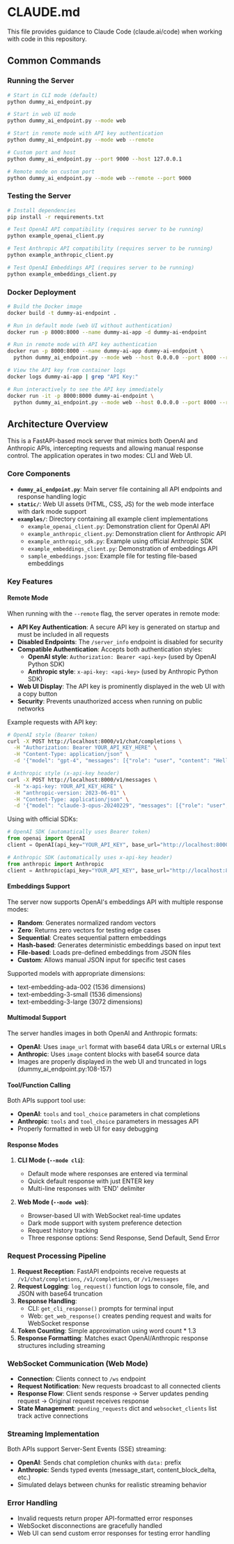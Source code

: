 # CLAUDE.md

This file provides guidance to Claude Code (claude.ai/code) when working with code in this repository.

## Common Commands

### Running the Server
```bash
# Start in CLI mode (default)
python dummy_ai_endpoint.py

# Start in web UI mode
python dummy_ai_endpoint.py --mode web

# Start in remote mode with API key authentication
python dummy_ai_endpoint.py --mode web --remote

# Custom port and host
python dummy_ai_endpoint.py --port 9000 --host 127.0.0.1

# Remote mode on custom port
python dummy_ai_endpoint.py --mode web --remote --port 9000
```

### Testing the Server
```bash
# Install dependencies
pip install -r requirements.txt

# Test OpenAI API compatibility (requires server to be running)
python example_openai_client.py

# Test Anthropic API compatibility (requires server to be running)
python example_anthropic_client.py

# Test OpenAI Embeddings API (requires server to be running)
python example_embeddings_client.py
```

### Docker Deployment
```bash
# Build the Docker image
docker build -t dummy-ai-endpoint .

# Run in default mode (web UI without authentication)
docker run -p 8000:8000 --name dummy-ai-app -d dummy-ai-endpoint

# Run in remote mode with API key authentication
docker run -p 8000:8000 --name dummy-ai-app dummy-ai-endpoint \
  python dummy_ai_endpoint.py --mode web --host 0.0.0.0 --port 8000 --remote

# View the API key from container logs
docker logs dummy-ai-app | grep "API Key:"

# Run interactively to see the API key immediately
docker run -it -p 8000:8000 dummy-ai-endpoint \
  python dummy_ai_endpoint.py --mode web --host 0.0.0.0 --port 8000 --remote
```

## Architecture Overview

This is a FastAPI-based mock server that mimics both OpenAI and Anthropic APIs, intercepting requests and allowing manual response control. The application operates in two modes: CLI and Web UI.

### Core Components

- **`dummy_ai_endpoint.py`**: Main server file containing all API endpoints and response handling logic
- **`static/`**: Web UI assets (HTML, CSS, JS) for the web mode interface with dark mode support
- **`examples/`**: Directory containing all example client implementations
  - `example_openai_client.py`: Demonstration client for OpenAI API
  - `example_anthropic_client.py`: Demonstration client for Anthropic API  
  - `example_anthropic_sdk.py`: Example using official Anthropic SDK
  - `example_embeddings_client.py`: Demonstration of embeddings API
  - `sample_embeddings.json`: Example file for testing file-based embeddings

### Key Features

#### Remote Mode
When running with the `--remote` flag, the server operates in remote mode:
- **API Key Authentication**: A secure API key is generated on startup and must be included in all requests
- **Disabled Endpoints**: The `/server_info` endpoint is disabled for security
- **Compatible Authentication**: Accepts both authentication styles:
  - **OpenAI style**: `Authorization: Bearer <api-key>` (used by OpenAI Python SDK)
  - **Anthropic style**: `x-api-key: <api-key>` (used by Anthropic Python SDK)
- **Web UI Display**: The API key is prominently displayed in the web UI with a copy button
- **Security**: Prevents unauthorized access when running on public networks

Example requests with API key:
```bash
# OpenAI style (Bearer token)
curl -X POST http://localhost:8000/v1/chat/completions \
  -H "Authorization: Bearer YOUR_API_KEY_HERE" \
  -H "Content-Type: application/json" \
  -d '{"model": "gpt-4", "messages": [{"role": "user", "content": "Hello"}]}'

# Anthropic style (x-api-key header)
curl -X POST http://localhost:8000/v1/messages \
  -H "x-api-key: YOUR_API_KEY_HERE" \
  -H "anthropic-version: 2023-06-01" \
  -H "Content-Type: application/json" \
  -d '{"model": "claude-3-opus-20240229", "messages": [{"role": "user", "content": "Hello"}], "max_tokens": 1024}'
```

Using with official SDKs:
```python
# OpenAI SDK (automatically uses Bearer token)
from openai import OpenAI
client = OpenAI(api_key="YOUR_API_KEY", base_url="http://localhost:8000/v1")

# Anthropic SDK (automatically uses x-api-key header)
from anthropic import Anthropic
client = Anthropic(api_key="YOUR_API_KEY", base_url="http://localhost:8000/v1")
```

#### Embeddings Support
The server now supports OpenAI's embeddings API with multiple response modes:
- **Random**: Generates normalized random vectors
- **Zero**: Returns zero vectors for testing edge cases
- **Sequential**: Creates sequential pattern embeddings
- **Hash-based**: Generates deterministic embeddings based on input text
- **File-based**: Loads pre-defined embeddings from JSON files
- **Custom**: Allows manual JSON input for specific test cases

Supported models with appropriate dimensions:
- text-embedding-ada-002 (1536 dimensions)
- text-embedding-3-small (1536 dimensions)
- text-embedding-3-large (3072 dimensions)

#### Multimodal Support
The server handles images in both OpenAI and Anthropic formats:
- **OpenAI**: Uses `image_url` format with base64 data URLs or external URLs
- **Anthropic**: Uses `image` content blocks with base64 source data
- Images are properly displayed in the web UI and truncated in logs (dummy_ai_endpoint.py:108-157)

#### Tool/Function Calling
Both APIs support tool use:
- **OpenAI**: `tools` and `tool_choice` parameters in chat completions
- **Anthropic**: `tools` and `tool_choice` parameters in messages API
- Properly formatted in web UI for easy debugging

#### Response Modes

1. **CLI Mode (`--mode cli`)**: 
   - Default mode where responses are entered via terminal
   - Quick default response with just ENTER key
   - Multi-line responses with 'END' delimiter

2. **Web Mode (`--mode web`)**: 
   - Browser-based UI with WebSocket real-time updates
   - Dark mode support with system preference detection
   - Request history tracking
   - Three response options: Send Response, Send Default, Send Error

### Request Processing Pipeline

1. **Request Reception**: FastAPI endpoints receive requests at `/v1/chat/completions`, `/v1/completions`, or `/v1/messages`
2. **Request Logging**: `log_request()` function logs to console, file, and JSON with base64 truncation
3. **Response Handling**: 
   - CLI: `get_cli_response()` prompts for terminal input
   - Web: `get_web_response()` creates pending request and waits for WebSocket response
4. **Token Counting**: Simple approximation using word count * 1.3
5. **Response Formatting**: Matches exact OpenAI/Anthropic response structures including streaming

### WebSocket Communication (Web Mode)

- **Connection**: Clients connect to `/ws` endpoint
- **Request Notification**: New requests broadcast to all connected clients
- **Response Flow**: Client sends response → Server updates pending request → Original request receives response
- **State Management**: `pending_requests` dict and `websocket_clients` list track active connections

### Streaming Implementation

Both APIs support Server-Sent Events (SSE) streaming:
- **OpenAI**: Sends chat completion chunks with `data:` prefix
- **Anthropic**: Sends typed events (message_start, content_block_delta, etc.)
- Simulated delays between chunks for realistic streaming behavior

### Error Handling

- Invalid requests return proper API-formatted error responses
- WebSocket disconnections are gracefully handled
- Web UI can send custom error responses for testing error handling